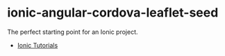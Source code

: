 ionic-angular-cordova-leaflet-seed
==========================

The perfect starting point for an Ionic project.

- [Ionic Tutorials](http://ionicframework.com/tutorials/)
